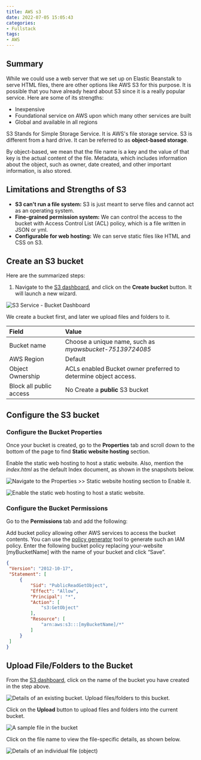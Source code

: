 ```yaml
---
title: AWS s3
date: 2022-07-05 15:05:43
categories: 
- Fullstack
tags:
- AWS
---
```


## Summary

While we could use a web server that we set up on Elastic Beanstalk to serve HTML files, there are other options like AWS S3 for this purpose. It is possible that you have already heard about S3 since it is a really popular service. Here are some of its strengths:

- Inexpensive
- Foundational service on AWS upon which many other services are built
- Global and available in all regions

S3 Stands for Simple Storage Service. It is AWS's file storage service. S3 is different from a hard drive. It can be referred to as **object-based storage**.

By object-based, we mean that the file name is a key and the value of that key is the actual content of the file. Metadata, which includes information about the object, such as owner, date created, and other important information, is also stored.

## Limitations and Strengths of S3

- **S3 can't run a file system:** S3 is just meant to serve files and cannot act as an operating system.
- **Fine-grained permission system:** We can control the access to the bucket with Access Control List (ACL) policy, which is a file written in JSON or yml.
- **Configurable for web hosting:** We can serve static files like HTML and CSS on S3.

## Create an S3 bucket

Here are the summarized steps:

1. Navigate to the [S3 dashboard](https://s3.console.aws.amazon.com/s3/home?region=us-east-1#), and click on the **Create bucket** button. It will launch a new wizard.

![S3 Service - Bucket Dashboard](https://video.udacity-data.com/topher/2020/November/5fbe37ba_screenshot-2020-11-25-at-4.06.17-pm/screenshot-2020-11-25-at-4.06.17-pm.png)

We create a bucket first, and later we upload files and folders to it.

| **Field**               | **Value**                                                    |
| :---------------------- | :----------------------------------------------------------- |
| Bucket name             | Choose a unique name, such as *myawsbucket-75139724085*      |
| AWS Region              | Default                                                      |
| Object Ownership        | ACLs enabled Bucket owner preferred to determine object access. |
| Block all public access | No Create a **public** S3 bucket                             |

## Configure the S3 bucket

### Configure the Bucket Properties

Once your bucket is created, go to the **Properties** tab and scroll down to the bottom of the page to find **Static website hosting** section.

Enable the static web hosting to host a static website. Also, mention the *index.html* as the default Index document, as shown in the snapshots below.

![Navigate to the **Properties >> Static website hosting** section to Enable it. ](https://video.udacity-data.com/topher/2022/June/629f3ef5_screenshot-2022-06-07-at-5.31.24-pm/screenshot-2022-06-07-at-5.31.24-pm.jpeg)

![Enable the static web hosting to host a static website. ](https://video.udacity-data.com/topher/2022/June/629f3f25_screenshot-2022-06-07-at-5.31.48-pm/screenshot-2022-06-07-at-5.31.48-pm.jpeg)

### Configure the Bucket Permissions

Go to the **Permissions** tab and add the following:

Add bucket policy allowing other AWS services to access the bucket contents. You can use the [policy generator](https://awspolicygen.s3.amazonaws.com/policygen.html) tool to generate such an IAM policy. Enter the following bucket policy replacing your-website [myBucketName] with the name of your bucket and click “Save”.

```json
{
 "Version": "2012-10-17",
 "Statement": [
     {
         "Sid": "PublicReadGetObject",
         "Effect": "Allow",
         "Principal": "*",
         "Action": [
             "s3:GetObject"
         ],
         "Resource": [
             "arn:aws:s3:::[myBucketName]/*"
         ]
     }
 ]
}
```

## Upload File/Folders to the Bucket

From the [S3 dashboard](https://learn.udacity.com/nanodegrees/nd0067/parts/cd0295/lessons/6f2afba3-3053-4b84-b155-a2887806965f/concepts/console.aws.amazon.com/s3/home), click on the name of the bucket you have created in the step above.

![Details of an existing bucket. Upload files/folders to this bucket.](https://video.udacity-data.com/topher/2020/November/5fbe3ad2_screenshot-2020-11-25-at-4.12.35-pm/screenshot-2020-11-25-at-4.12.35-pm.png)

Click on the **Upload** button to upload files and folders into the current bucket.

![A sample file in the bucket](https://video.udacity-data.com/topher/2020/November/5fbe3e6d_screenshot-2020-11-25-at-4.52.03-pm/screenshot-2020-11-25-at-4.52.03-pm.png)

Click on the file name to view the file-specific details, as shown below.

![Details of an individual file (object)](https://video.udacity-data.com/topher/2020/November/5fbe3ec1_screenshot-2020-11-25-at-4.53.35-pm/screenshot-2020-11-25-at-4.53.35-pm.png)
